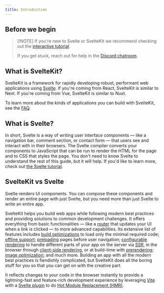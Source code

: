 ```yaml
---
title: Introduction
---
```


## Before we begin

> [!NOTE] If you're new to Svelte or SvelteKit we recommend checking out the [interactive tutorial](/tutorial/kit).
>
> If you get stuck, reach out for help in the [Discord chatroom](/chat).

## What is SvelteKit?

SvelteKit is a framework for rapidly developing robust, performant web applications using [Svelte](../svelte). If you're coming from React, SvelteKit is similar to Next. If you're coming from Vue, SvelteKit is similar to Nuxt.

To learn more about the kinds of applications you can build with SvelteKit, see the [FAQ](faq#What-can-I-make-with-SvelteKit).

## What is Svelte?

In short, Svelte is a way of writing user interface components — like a navigation bar, comment section, or contact form — that users see and interact with in their browsers. The Svelte compiler converts your components to JavaScript that can be run to render the HTML for the page and to CSS that styles the page. You don't need to know Svelte to understand the rest of this guide, but it will help. If you'd like to learn more, check out [the Svelte tutorial](/tutorial).

## SvelteKit vs Svelte

Svelte renders UI components. You can compose these components and render an entire page with just Svelte, but you need more than just Svelte to write an entire app.

SvelteKit helps you build web apps while following modern best practices and providing solutions to common development challenges. It offers everything from basic functionalities — like a [router](glossary#Routing) that updates your UI when a link is clicked — to more advanced capabilities. Its extensive list of features includes [build optimizations](https://vitejs.dev/guide/features.html#build-optimizations) to load only the minimal required code; [offline support](service-workers); [preloading](link-options#data-sveltekit-preload-data) pages before user navigation; [configurable rendering](page-options) to handle different parts of your app on the server via [SSR](glossary#SSR), in the browser through [client-side rendering](glossary#CSR), or at build-time with [prerendering](glossary#Prerendering); [image optimization](images); and much more. Building an app with all the modern best practices is fiendishly complicated, but SvelteKit does all the boring stuff for you so that you can get on with the creative part.

It reflects changes to your code in the browser instantly to provide a lightning-fast and feature-rich development experience by leveraging [Vite](https://vitejs.dev/) with a [Svelte plugin](https://github.com/sveltejs/vite-plugin-svelte) to do [Hot Module Replacement (HMR)](https://github.com/sveltejs/vite-plugin-svelte/blob/main/docs/config.md#hot).
